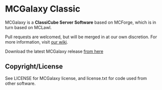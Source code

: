 MCGalaxy Classic
===============

MCGalaxy is a **ClassiCube Server Software** based on MCForge, which is in turn based on MCLawl.

Pull requests are welcomed, but will be merged in at our own discretion.  For more information, visit [our wiki](https://github.com/UnknownShadow200/MCGalaxy/wiki).

Download the latest MCGalaxy release [from here](https://github.com/UnknownShadow200/MCGalaxy/releases)

Copyright/License
-----------------
See LICENSE for MCGalaxy license, and license.txt for code used from other software.
